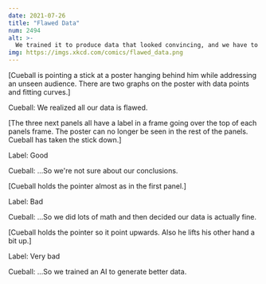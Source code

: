 ```yaml
---
date: 2021-07-26
title: "Flawed Data"
num: 2494
alt: >-
  We trained it to produce data that looked convincing, and we have to admit the results look convincing!
img: https://imgs.xkcd.com/comics/flawed_data.png
---
```

[Cueball is pointing a stick at a poster hanging behind him while addressing an unseen audience. There are two graphs on the poster with data points and fitting curves.]

Cueball: We realized all our data is flawed.

[The three next panels all have a label in a frame going over the top of each panels frame. The poster can no longer be seen in the rest of the panels. Cueball has taken the stick down.]

Label: Good

Cueball: ...So we're not sure about our conclusions.

[Cueball holds the pointer almost as in the first panel.]

Label: Bad

Cueball: ...So we did lots of math and then decided our data is actually fine.

[Cueball holds the pointer so it point upwards. Also he lifts his other hand a bit up.]

Label: Very bad

Cueball: ...So we trained an AI to generate better data.